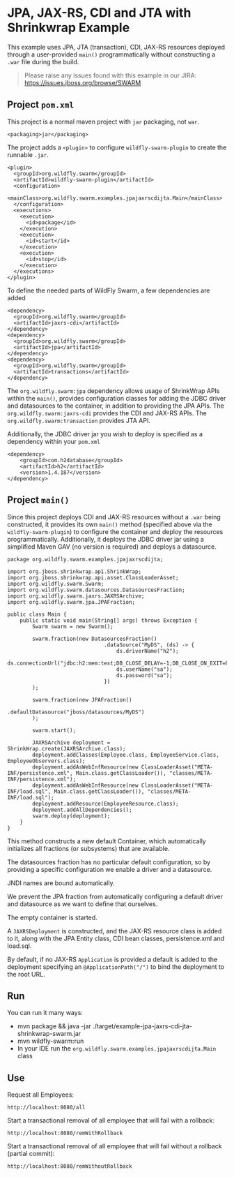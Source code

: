 # JPA, JAX-RS, CDI and JTA with Shrinkwrap Example

This example uses JPA, JTA (transaction), CDI, JAX-RS resources deployed through a user-provided
`main()` programmatically without constructing a `.war` file during the build.

> Please raise any issues found with this example in our JIRA:
> https://issues.jboss.org/browse/SWARM

## Project `pom.xml`

This project is a normal maven project with `jar` packaging, not `war`.

    <packaging>jar</packaging>

The project adds a `<plugin>` to configure `wildfly-swarm-plugin` to
create the runnable `.jar`.

    <plugin>
      <groupId>org.wildfly.swarm</groupId>
      <artifactId>wildfly-swarm-plugin</artifactId>
      <configuration>
        <mainClass>org.wildfly.swarm.examples.jpajaxrscdijta.Main</mainClass>
      </configuration>
      <executions>
        <execution>
          <id>package</id>
        </execution>
        <execution>
          <id>start</id>
        </execution>
        <execution>
          <id>stop</id>
        </execution>
      </executions>
    </plugin>
 

To define the needed parts of WildFly Swarm, a few dependencies are added

    <dependency>
      <groupId>org.wildfly.swarm</groupId>
      <artifactId>jaxrs-cdi</artifactId>
    </dependency>
    <dependency>
      <groupId>org.wildfly.swarm</groupId>
      <artifactId>jpa</artifactId>
    </dependency>
    <dependency>
      <groupId>org.wildfly.swarm</groupId>
      <artifactId>transactions</artifactId>
    </dependency>
    
The `org.wildfly.swarm:jpa` dependency allows usage of ShrinkWrap APIs within the `main()`,
provides configuration classes for adding the JDBC driver and datasources to the container,
in addition to providing the JPA APIs.  The `org.wildfly.swarm:jaxrs-cdi` provides the CDI and JAX-RS
APIs. The `org.wildfly.swarm:transaction` provides JTA API.

Additionally, the JDBC driver jar you wish to deploy is specified as a dependency
within your `pom.xml`

    <dependency>
        <groupId>com.h2database</groupId>
        <artifactId>h2</artifactId>
        <version>1.4.187</version>
    </dependency>

## Project `main()`

Since this project deploys CDI and JAX-RS resources without a `.war` being constructed, it
provides its own `main()` method (specified above via the `wildfly-swarm-plugin`) to
configure the container and deploy the resources programmatically. Additionally,
it deploys the JDBC driver jar using a simplified Maven GAV (no version is required)
and deploys a datasource.

    package org.wildfly.swarm.examples.jpajaxrscdijta;
    
    import org.jboss.shrinkwrap.api.ShrinkWrap;
    import org.jboss.shrinkwrap.api.asset.ClassLoaderAsset;
    import org.wildfly.swarm.Swarm;
    import org.wildfly.swarm.datasources.DatasourcesFraction;
    import org.wildfly.swarm.jaxrs.JAXRSArchive;
    import org.wildfly.swarm.jpa.JPAFraction;
    
    public class Main {
        public static void main(String[] args) throws Exception {
            Swarm swarm = new Swarm();
    
            swarm.fraction(new DatasourcesFraction()
                                   .dataSource("MyDS", (ds) -> {
                                       ds.driverName("h2");
                                       ds.connectionUrl("jdbc:h2:mem:test;DB_CLOSE_DELAY=-1;DB_CLOSE_ON_EXIT=FALSE");
                                       ds.userName("sa");
                                       ds.password("sa");
                                   })
            );
    
            swarm.fraction(new JPAFraction()
                                   .defaultDatasource("jboss/datasources/MyDS")
            );
    
            swarm.start();
    
            JAXRSArchive deployment = ShrinkWrap.create(JAXRSArchive.class);
            deployment.addClasses(Employee.class, EmployeeService.class, EmployeeObservers.class);
            deployment.addAsWebInfResource(new ClassLoaderAsset("META-INF/persistence.xml", Main.class.getClassLoader()), "classes/META-INF/persistence.xml");
            deployment.addAsWebInfResource(new ClassLoaderAsset("META-INF/load.sql", Main.class.getClassLoader()), "classes/META-INF/load.sql");
            deployment.addResource(EmployeeResource.class);
            deployment.addAllDependencies();
            swarm.deploy(deployment);
        }
    }

This method constructs a new default Container, which automatically
initializes all fractions (or subsystems) that are available.

The datasources fraction has no particular default configuration, so by providing a
specific configuration we enable a driver and a datasource.

JNDI names are bound automatically.

We prevent the JPA fraction from automatically configuring a default driver and datasource
as we want to define that ourselves.

The empty container is started.

A `JAXRSDeployment` is constructed, and the JAX-RS resource class is
added to it, along with the JPA Entity class, CDI bean classes, persistence.xml and load.sql.

By default, if no JAX-RS `Application` is provided a default is added
to the deployment specifying an `@ApplicationPath("/")` to bind the
deployment to the root URL.

## Run

You can run it many ways:

* mvn package && java -jar ./target/example-jpa-jaxrs-cdi-jta-shrinkwrap-swarm.jar
* mvn wildfly-swarm:run
* In your IDE run the `org.wildfly.swarm.examples.jpajaxrscdijta.Main` class

## Use

Request all Employees:

    http://localhost:8080/all
    
Start a transactional removal of all employee that will fail with a rollback:

    http://localhost:8080/remWithRollback

Start a transactional removal of all employee that will fail without a rollback (partial commit):

    http://localhost:8080/remWithoutRollback